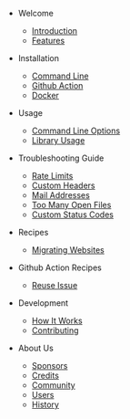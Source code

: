 - Welcome

  - [Introduction](/home.md)
  - [Features](/features.md)

- Installation

  - [Command Line](/installation/install.md)
  - [Github Action](/installation/github-action.md)
  - [Docker](/installation/docker.md)

- Usage

  - [Command Line Options](/usage/cli.md)
  - [Library Usage](/usage/library.md)

- Troubleshooting Guide

  - [Rate Limits](/troubleshooting/rate-limits.md)
  - [Custom Headers](/troubleshooting/custom-headers.md)
  - [Mail Addresses](/troubleshooting/mail.md)
  - [Too Many Open Files](/troubleshooting/open-files.md)
  - [Custom Status Codes](/troubleshooting/status-codes.md)

- Recipes

  - [Migrating Websites](/recipes/migration.md)

- Github Action Recipes

  - [Reuse Issue](/reuse-issue.md)

- Development

  - [How It Works](/how-it-works.md)
  - [Contributing](/contributing.md)

- About Us

  - [Sponsors](/sponsors.md)
  - [Credits](/credits.md)
  - [Community](/community.md)
  - [Users](/users.md)
  - [History](/history.md)
